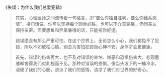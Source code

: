 《失误：为什么我们总爱犯错》

> 其实，心理医师之间流传着一句格言，即“要么你独自胜利，要么你维系感情”，换句话说，你可以坚持每个回合必胜，也可以不介意输赢，仍同亲友保持亲密。但要想鱼和熊掌兼得的话，只能祝你好运。
>
> 错误绝没有那么严重可怕。在这个世界上，无论怎么小心，我们都免不了犯错，所以不如放松心情，别总为害怕犯错而心神不安，身体才会更健康。
>
> 首先，错误的伤害再大，也不及对错误的害怕、嫌恶和恐惧伤害大，悲观思维却害得我们对此视而不见。那种对错误的畏惧，像当头泼下的一桶冷水，浇硬了我们的心肠，浇淡了我们的感情，浇凉了我们对世界的好奇心。
